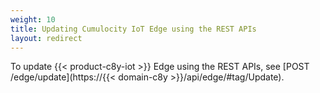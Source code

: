 ```yaml
---
weight: 10
title: Updating Cumulocity IoT Edge using the REST APIs
layout: redirect
---
```


To update {{< product-c8y-iot >}} Edge using the REST APIs, see [POST /edge/update](https://{{< domain-c8y >}}/api/edge/#tag/Update).
